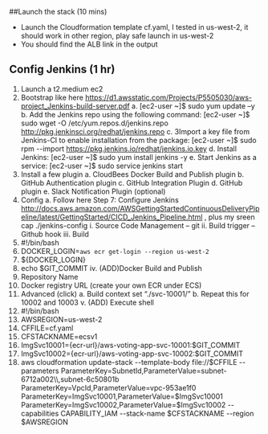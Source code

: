 ##Launch the stack (10 mins)
-	Launch the Cloudformation template cf.yaml, I tested in us-west-2, it should work in other region, play safe launch in us-west-2
-	You should find the ALB link in the output

## Config  Jenkins (1 hr)
1.	Launch a t2.medium ec2
2.	Bootstrap like here https://d1.awsstatic.com/Projects/P5505030/aws-project_Jenkins-build-server.pdf
a.	[ec2-user ~]$ sudo yum update –y
b.	Add the Jenkins repo using the following command:
[ec2-user ~]$ sudo wget -O /etc/yum.repos.d/jenkins.repo http://pkg.jenkinsci.org/redhat/jenkins.repo
c.	3Import a key file from Jenkins-CI to enable installation from the package:
[ec2-user ~]$ sudo rpm --import https://pkg.jenkins.io/redhat/jenkins.io.key
d.	Install Jenkins:
[ec2-user ~]$ sudo yum install jenkins -y
e.	Start Jenkins as a service:
[ec2-user ~]$ sudo service jenkins start
3.	Install a few plugin
a.	CloudBees Docker Build and Publish plugin
b.	GitHub Authentication plugin
c.	GitHub Integration Plugin
d.	GitHub plugin
e.	Slack Notification Plugin (optional)
4.	Config
a.	Follow here Step 7: Configure Jenkins
http://docs.aws.amazon.com/AWSGettingStartedContinuousDeliveryPipeline/latest/GettingStarted/CICD_Jenkins_Pipeline.html , plus my sreen cap
./jenkins-config
                                                              i.      Source Code Management – git
                                                            ii.      Build trigger – Github hook
                                                          iii.      Build      
1.	#!/bin/bash
2.	DOCKER_LOGIN=`aws ecr get-login --region us-west-2`
3.	${DOCKER_LOGIN}
4.	echo $GIT_COMMIT
                                                           iv.      (ADD)Docker Build and Publish
1.	Repository Name
2.	Docker registry URL (create your own ECR under ECS)
3.	Advanced (click)
a.	 Build context set “./svc-10001/”
b.	Repeat this for 10002 and 10003
                                                             v.      (ADD) Execute shell
1.	#!/bin/bash
2.	AWSREGION=us-west-2
3.	CFFILE=cf.yaml
4.	CFSTACKNAME=ecsv1
5.	ImgSvc10001={ecr-url}/aws-voting-app-svc-10001:$GIT_COMMIT
6.	ImgSvc10002={ecr-url}/aws-voting-app-svc-10002:$GIT_COMMIT
7.	aws cloudformation update-stack --template-body file://$CFFILE  --parameters ParameterKey=SubnetId,ParameterValue=subnet-6712a002\\,subnet-6c50801b ParameterKey=VpcId,ParameterValue=vpc-953ae1f0 ParameterKey=ImgSvc10001,ParameterValue=$ImgSvc10001 ParameterKey=ImgSvc10002,ParameterValue=$ImgSvc10002 --capabilities CAPABILITY_IAM --stack-name $CFSTACKNAME --region $AWSREGION
